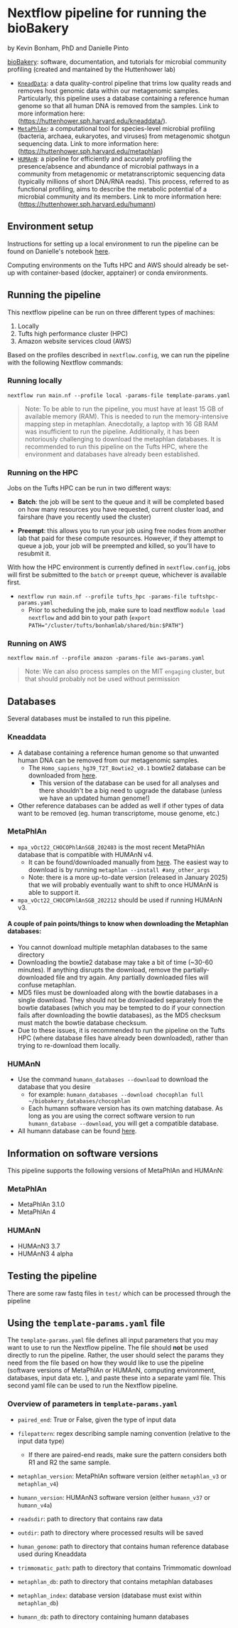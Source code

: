# Nextflow pipeline for running the bioBakery

by Kevin Bonham, PhD and Danielle Pinto

[bioBakery](https://github.com/biobakery): software, documentation, and tutorials for microbial community profiling (created and mantained by the Huttenhower lab)

- [`KneadData`](https://github.com/biobakery/kneaddata): 
  a data quality-control pipeline that trims low quality reads
  and removes host genomic data within our metagenomic samples.
  Particularly, this pipeline uses a database containing a reference human genome
  so that all human DNA is removed from the samples.
  Link to more information here: (https://huttenhower.sph.harvard.edu/kneaddata/).
- [`MetaPhlAn`](https://github.com/biobakery/MetaPhlAn): 
  a computational tool for species-level microbial profiling (bacteria, archaea, eukaryotes, and viruses)
  from metagenomic shotgun sequencing data.
  Link to more information here:(https://huttenhower.sph.harvard.edu/metaphlan)
- [`HUMAnN`](https://github.com/biobakery/humann): 
  a pipeline for efficiently and accurately profiling the presence/absence and abundance of microbial pathways
  in a community from metagenomic or metatranscriptomic sequencing data
  (typically millions of short DNA/RNA reads).
  This process, referred to as functional profiling,
  aims to describe the metabolic potential of a microbial community and its members.
  Link to more information here:(https://huttenhower.sph.harvard.edu/humann)

## Environment setup
Instructions for setting up a local environment to run the pipeline can be found on Danielle's notebook [here](https://github.com/BonhamLab/daniellepinto/blob/main/PeriodicMeetings/2025-06-17.md#danielles-personal-notes). 

Computing environments on the Tufts HPC and AWS should already be set-up with container-based (docker, apptainer) or conda environments.

## Running the pipeline
This nextflow pipeline can be run on three different types of machines: 
1) Locally
2) Tufts high performance cluster (HPC)
3) Amazon website services cloud (AWS)

Based on the profiles described in `nextflow.config`, we can run the pipeline with the following Nextflow commands:


### Running locally
`nextflow run main.nf --profile local -params-file template-params.yaml` 

> Note: To be able to run the pipeline, you must have at least 15 GB of available memory (RAM). This is needed to run the memory-intensive mapping step in metaphlan. Anecdotally, a laptop with 16 GB RAM was insufficient to run the pipeline.
> Additionally, it has been notoriously challenging to download the metaphlan databases. It is recommended to run this pipeline on the Tufts HPC, where the environment and databases have already been established. 



### Running on the HPC

Jobs on the Tufts HPC can be run in two different ways:

- **Batch**: the job will be sent to the queue
  and it will be completed based on how many resources you have requested,
  current cluster load,
  and fairshare (have you recently used the cluster) 

- **Preempt**: this allows you to run your job using free nodes from another lab that paid for these compute resources.
  However, if they attempt to queue a job, your job will be preempted and killed, so you'll have to resubmit it.

With how the HPC environment is currently defined in `nextflow.config`,
jobs will first be submitted to the `batch` or `preempt` queue, whichever is available first.


- `nextflow run main.nf --profile tufts_hpc -params-file tuftshpc-params.yaml` 
  - Prior to scheduling the job, make sure to load nextflow `module load nextflow` and add bin to your path (`export PATH="/cluster/tufts/bonhamlab/shared/bin:$PATH"`)

### Running on AWS
`nextflow main.nf --profile amazon -params-file aws-params.yaml` 

> Note: We can also process samples on the MIT `engaging` cluster, but that should probably not be used without permission

## Databases
Several databases must be installed to run this pipeline. 

### Kneaddata
- A database containing a reference human genome so that unwanted human DNA can be removed from our metagenomic samples.
    - The `Homo_sapiens_hg39_T2T_Bowtie2_v0.1` bowtie2 database can be downloaded from [here](https://huttenhower.sph.harvard.edu/kneadData_databases/Homo_sapiens_hg39_T2T_Bowtie2_v0.1.tar.gz).
        - This version of the database can be used for all analyses and there shouldn't be a big need to upgrade the database (unless we have an updated human genome!)
- Other reference databases can be added as well if other types of data want to be removed (eg. human transcriptome, mouse genome, etc.)

### MetaPhlAn
- `mpa_vOct22_CHOCOPhlAnSGB_202403` is the most recent MetaPhlAn database that is compatible with HUMAnN v4.
    - It can be found/downloaded manually from [here](http://cmprod1.cibio.unitn.it/biobakery4/metaphlan_databases/). The easiest way to download is by running `metaphlan --install #any_other_args`
    - Note: there is a more up-to-date version (released in January 2025) that we will probably eventually want to shift to once HUMAnN is able to support it.
- `mpa_vOct22_CHOCOPhlAnSGB_202212` should be used if running HUMAnN v3.

#### A couple of pain points/things to know when downloading the Metaphlan databases:
- You cannot download multiple metaphlan databases to the same directory
- Downloading the bowtie2 database may take a bit of time (~30-60 minutes). If anything disrupts the download, remove the partially-downloaded file and try again. Any partially downloaded files will confuse metaphlan.
- MD5 files must be downloaded along with the bowtie databases in a single download. They should not be downloaded separately from the bowtie databases (which you may be tempted to do if your connection fails after downloading the bowtie databases), as the MD5 checksum must match the bowtie database checksum. 
- Due to these issues, it is recommended to run the pipeline on the Tufts HPC (where database files have already been downloaded), rather than trying to re-download them locally.


### HUMAnN

- Use the command `humann_databases --download` to download the database that you desire 
    - for example: `humann_databases --download chocophlan full ~/biobakery_databases/chocophlan`
    - Each humann software version has its own matching database. As long as you are using the correct software version to run `humann_database --download`, you will get a compatible database. 
- All humann database can be found [here](http://cmprod1.cibio.unitn.it/databases/HUMAnN/).


## Information on software versions
This pipeline supports the following versions of MetaPhlAn and HUMAnN:
 
 ### MetaPhlAn
- MetaPhlAn 3.1.0
- MetaPhlAn 4

### HUMAnN
- HUMAnN3 3.7
- HUMAnN3 4 alpha

## Testing the pipeline
There are some raw fastq files in `test/` which can be processed through the pipeline

## Using the `template-params.yaml` file
The `template-params.yaml` file defines all input parameters that you may want to use to run the Nextflow pipeline. The file should **not** be used directly to run the pipeline. Rather, the user should select the params they need from the file based on how they would like to use the pipeline (software versions of MetaPhlAn or HUMAnN, computing environment, databases, input data etc. ), and paste these into a separate yaml file. This second yaml file can be used to run the Nextflow pipeline. 

### Overview of parameters in `template-params.yaml`
- `paired_end`: True or False, given the type of input data
- `filepattern`: regex describing sample naming convention (relative to the input data type)
    - If there are paired-end reads, make sure the pattern considers both R1 and R2 the same sample.

- `metaphlan_version`: MetaPhlAn software version (either `metaphlan_v3` or `metaphlan_v4`)
- `humann_version`: HUMAnN3 software version (either `humann_v37` or `humann_v4a`)
- `readsdir`: path to directory that contains raw data 
- `outdir`: path to directory where processed results will be saved
- `human_genome`: path to directory that contains human reference database used during Kneaddata 
- `trimmomatic_path`: path to directory that contains Trimmomatic download
- `metaphlan_db`: path to directory that contains metaphlan databases
- `metaphlan_index`: database version (database must exist within `metaphlan_db`)
- `humann_db`: path to directory containing humann databases

